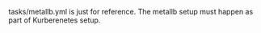 tasks/metallb.yml is just for reference.  The metallb setup must happen as part of Kurberenetes setup.
